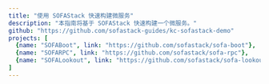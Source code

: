 ```yaml
---
title: "使用 SOFAStack 快速构建微服务"
description: "本指南将基于 SOFAStack 快速构建一个微服务。"
github: "https://github.com/sofastack-guides/kc-sofastack-demo"
projects: [
  {name: "SOFABoot", link: "https://github.com/sofastack/sofa-boot"}, 
  {name: "SOFARPC", link: "https://github.com/sofastack/sofa-rpc"}, 
  {name: "SOFALookout", link: "https://github.com/sofastack/sofa-lookout"},
]
---
```

